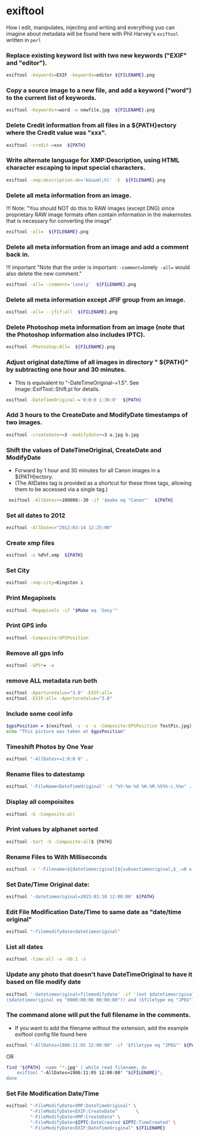 # exiftool

How i edit, manipulates, injecting and writing and everything yuo can imagine about metadata will be found here with Phil Harvey's `exiftool` written in `perl`

###  Replace existing keyword list with two new keywords ("EXIF" and "editor").

```bash
exiftool -keywords=EXIF -keywords=editor ${FILENAME}.png
```

###  Copy a source image to a new file, and add a keyword ("word") to the current list of keywords.

```bash
exiftool -Keywords+=word -o newfile.jpg  ${FILENAME}.png
```

### Delete Credit information from all files in a  ${PATH}ectory where the Credit value was "xxx".

```bash
exiftool -credit-=xxx  ${PATH}
```

### Write alternate language for XMP:Description, using HTML character escaping to input special characters.

```bash
exiftool -xmp:description-de='k&uuml;hl' -E  ${FILENAME}.png
```

### Delete all meta information from an image.  

!!! Note: "You should NOT do this to RAW images (except DNG) since proprietary RAW image formats often contain information in the makernotes that is necessary for converting the image"

```bash
exiftool -all=  ${FILENAME}.png
```

### Delete all meta information from an image and add a comment back in.  

!!! important "Note that the order is important: `-comment=`lonely` -all=` would also delete the new comment."

```bash
exiftool -all= -comment='lonely'  ${FILENAME}.png
```

### Delete all meta information except JFIF group from an image.

```bash
exiftool -all= --jfif:all  ${FILENAME}.png
```

### Delete Photoshop meta information from an image (note that the Photoshop information also includes IPTC).

```bash
exiftool -Photoshop:All=  ${FILENAME}.png
```

### Adjust original date/time of all images in directory " ${PATH}" by subtracting one hour and 30 minutes.  

* This is equivalent to "-DateTimeOriginal-=1.5".  See Image::ExifTool::Shift.pl for details.

```bash
exiftool -DateTimeOriginal-='0:0:0 1:30:0'  ${PATH}
```

### Add 3 hours to the CreateDate and ModifyDate timestamps of two images.

```bash
exiftool -createdate+=3 -modifydate+=3 a.jpg b.jpg
```

### Shift the values of DateTimeOriginal, CreateDate and ModifyDate 

* Forward by 1 hour and 30 minutes for all Canon images in a  ${PATH}ectory.  
* (The AllDates tag is provided as a shortcut for these three tags, allowing them to be accessed via a single tag.)

```bash
 exiftool -AllDates+=100000:-30 -if '$make eq "Canon"'  ${PATH}
```

### Set all dates to 2012

```bash
exiftool -AllDates="2012:03:14 12:25:00"
```

### Create xmp files

```bash
exiftool -o %d%f.xmp  ${PATH}
```

### Set City

```bash
exiftool -xmp:city=Kingston i
```

### Print Megapixels

```bash
exiftool -Megapixels -if "$Make eq 'Sony'"
```

### Print GPS info

```bash
exiftool -Composite:GPSPosition
```

### Remove  all gps info 

```bash
exiftool -GPS*= -a
```

### remove ALL metadata run both

```bash
exiftool -ApertureValue="3.0" -EXIF:all=
exiftool -EXIF:all= -ApertureValue="3.0"
```

### Include some cool info 

```bash
$gpsPosition = $(exiftool -s -s -s -Composite:GPSPosition TestPic.jpg)
echo "This picture was taken at $gpsPosition"
```


### Timeshift Photos by One Year

```bash
exiftool "-AllDates+=1:0:0 0" .
```

### Rename files to datestamp

```bash
exiftool '-FileName<DateTimeOriginal' -d "%Y-%m-%d %H.%M.%S%%-c.%%e" .  
```

### Display all compoisites

```bash
exiftool -G -Composite:all
```

### Print values by alphanet sorted

```bash
exiftool -Sort -G -Composite:all$ {PATH}
```

### Rename Files to With Milliseconds

```bash
exiftool -v '-Filename<${datetimeoriginal}${subsectimeoriginal;$_.=0 x(3-length)}.%e' -d %Y%m%d_%H%M%S ${PATH}
```

### Set Date/Time Original date:

```bash
exiftool '-datetimeoriginal=2015:01:18 12:00:00' ${PATH}
```

### Edit File Modification Date/Time to same date as "date/time original" 

```bash
exiftool "-filemodifydate<datetimeoriginal"
```

### List all dates

```bash
exiftool -time:all -a -G0:1 -s
```

### Update any photo that doesn't have DateTimeOriginal to have it based on file modify date

```bash
exiftool '-datetimeoriginal<filemodifydate' -if '(not $datetimeoriginal or \ 
($datetimeoriginal eq "0000:00:00 00:00:00")) and ($filetype eq "JPEG")' ${PATH}
```

### The command alone will put the full filename in the comments.

* If you want to add the filename without the extension, add the example exiftool config file found here
	
```bash
exiftool "-AllDates=1986:11:05 12:00:00" -if '$filetype eq "JPEG"' ${PATH}
```
OR

```bash
find "${PATH} -name "*.jpg" | while read filename; do
   	exiftool "-AllDates=1986:11:05 12:00:00" "${FILENAME}";
done
```

### Set File Modification Date/Time  

```bash
exiftool "-FileModifyDate<XMP:DateTimeOriginal" \
         "-FileModifyDate<EXIF:CreateDate"       \
         "-FileModifyDate<XMP:CreateDate" \
         "-FileModifyDate<$IPTC:DateCreated $IPTC:TimeCreated" \
         "-FileModifyDate<EXIF:DateTimeOriginal" ${FILENAME}
```

